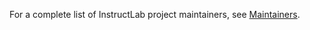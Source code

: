 For a complete list of InstructLab project maintainers, see [Maintainers](https://github.com/instruct-lab/community/blob/main/MAINTAINERS.md).